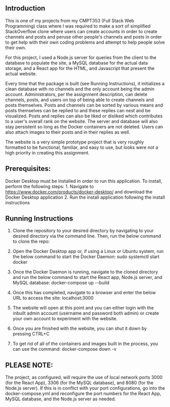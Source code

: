 ## Introduction
   This is one of my projects from my CMPT353 (Full Stack Web Programming) class where I was required to make a sort of simplified StackOverflow clone
   where users can create accounts in order to create channels and posts and peruse other people's channels and posts in order to get help with their
   own coding problems and attempt to help people solve their own.
   
   For this project, I used a Node.js server for queries from the client to the database to populate the site, a MySQL database for the actual data
   storage, and a React app for the HTML, and Javascript that present the actual website. 

   Every time that the package is built (see Running Instructions), it initializes a clean database with no channels and the only account being the admin account. 
   Administrators, per the assignment description, can delete channels, posts, and users on top of being able to create channels and posts themselves. Posts and 
   channels can be sorted by various means and posts themselves can be replied to and these replies can nest and be visualized. Posts and replies can also be liked 
   or disliked which contributes to a user's overall rank on the website. The server and database will also stay persistent so long as the Docker containers are not 
   deleted. Users can also attach images to their posts and in their replies as well. 
   
   The website is a very simple prototype project that is very roughly formatted to be functional, familiar, and easy to use, but looks were not a high priority 
   in creating this assignment.

## Prerequisites:
   Docker Desktop must be installed in order to run this application. To install, perform the following steps:
      1. Navigate to https://www.docker.com/products/docker-desktop/ and download the Docker Desktop application
      2. Run the install application following the install instructions

## Running Instructions

   1. Clone the repository to your desired directory by navigating to your desired directory via the command line. Then, run the below command to clone the repo:
      
   2. Open the Docker Desktop app or, if using a Linux or Ubuntu system, run the below command to start the Docker Daemon:
         sudo systemctl start docker
   3. Once the Docker Daemon is running, navigate to the cloned directory and run the below command to start the React app, Node.js server, and MySQL database:
         docker-compose up --build
   4. Once this has completed, navigate to a browser and enter the below URL to access the site:
         localhost:3000
   5. The website will open at this point and you can either login with the inbuilt admin account (username and password both admin) or create your own account
      to experiment with the website.
   6. Once you are finished with the website, you can shut it down by pressing CTRL+C
   7. To get rid of all of the containers and images built in the process, you can use the command:
         docker-compose down -v

## PLEASE NOTE:
   The project, as configured, will require the use of local network ports 3000 (for the React App), 3306 (for the MySQL database), and 8080 (for the Node.js server).
   If this is in conflict with your port configurations, go into the docker-compose.yml and reconfigure the port numbers for the React App, MySQL database, and the
   Node.js server as needed.

